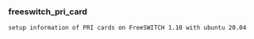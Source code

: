 ### freeswitch_pri_card
```
setup information of PRI cards on FreeSWITCH 1.10 with ubuntu 20.04
```
